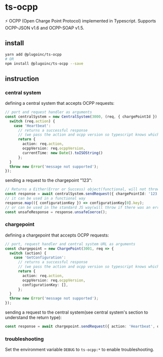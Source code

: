 # ts-ocpp

:zap: OCPP (Open Charge Point Protocol) implemented in Typescript. Supports OCPP-JSON v1.6 and OCPP-SOAP v1.5.

## install

```bash
yarn add @plugoinc/ts-ocpp
# OR
npm install @plugoinc/ts-ocpp --save
```

## instruction

### central system

defining a central system that accepts OCPP requests:

```typescript
// port and request handler as arguments
const centralSystem = new CentralSystem(3000, (req, { chargePointId }) => {
  switch (req.action) {
    case 'Heartbeat':
      // returns a successful response
      // (we pass the action and ocpp version so typescript knows which fields are needed)
      return {
        action: req.action,
        ocppVersion: req.ocppVersion,
        currentTime: new Date().toISOString()
      };
  }
  throw new Error('message not supported');
});
```

sending a request to the chargepoint "123":

```typescript
// Returns a Either(Error or Success) object(functional, will not throw on error)
const response = await centralSystem.sendRequest({ chargePointId: '123', ocppVersion: 'v1.6-json', action: 'GetConfiguration', payload: {} });
// it can be used in a functional way
response.map(({ configurationKey }) => configurationKey[0].key);
// or can be used in the standard JS way(will throw if there was an error)
const unsafeResponse = response.unsafeCoerce();
```

### chargepoint

defining a chargepoint that accepts OCPP requests:

```typescript
// port, request handler and central system URL as arguments
const chargepoint = new ChargePoint(3001, req => {
  switch (action) {
    case 'GetConfiguration':
      // returns a successful response
      // (we pass the action and ocpp version so typescript knows which fields are needed)
      return {
        action: req.action,
        ocppVersion: req.ocppVersion,
        configurationKey: [],
      };
  }
  throw new Error('message not supported');
});
```

sending a request to the central system(see central system's section to understand the return type):
```typescript
const response = await chargepoint.sendRequest({ action: 'Heartbeat', ocppVersion: '1.6-json', payload: {} );
```

### troubleshooting

Set the environment variable `DEBUG` to `ts-ocpp:*` to enable troubleshooting.
